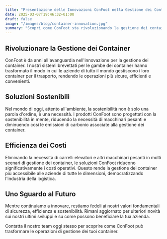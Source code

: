 ```yaml
---
title: "Presentazione delle Innovazioni ConFoot nella Gestione dei Container"
date: 2025-03-07T19:46:32+01:00
draft: false
image: "/images/blog/container-innovation.jpg"
summary: "Scopri come ConFoot sta rivoluzionando la gestione dei container con le nostre ultime innovazioni e soluzioni sostenibili."
---
```


## Rivoluzionare la Gestione dei Container

ConFoot è da anni all'avanguardia nell'innovazione per la gestione dei container. I nostri sistemi brevettati per le gambe dei container hanno trasformato il modo in cui le aziende di tutto il mondo gestiscono i loro container per il trasporto, rendendo le operazioni più sicure, efficienti e convenienti.

## Soluzioni Sostenibili

Nel mondo di oggi, attento all'ambiente, la sostenibilità non è solo una parola d'ordine, è una necessità. I prodotti ConFoot sono progettati con la sostenibilità in mente, riducendo la necessità di macchinari pesanti e diminuendo così le emissioni di carbonio associate alla gestione dei container.

## Efficienza dei Costi

Eliminando la necessità di carrelli elevatori e altri macchinari pesanti in molti scenari di gestione dei container, le soluzioni ConFoot riducono significativamente i costi operativi. Questo rende la gestione dei container più accessibile alle aziende di tutte le dimensioni, democratizzando l'industria della logistica.

## Uno Sguardo al Futuro

Mentre continuiamo a innovare, restiamo fedeli ai nostri valori fondamentali di sicurezza, efficienza e sostenibilità. Rimani aggiornato per ulteriori novità sui nostri ultimi sviluppi e su come possono beneficiare la tua azienda.

Contatta il nostro team oggi stesso per scoprire come ConFoot può trasformare le operazioni di gestione dei tuoi container.